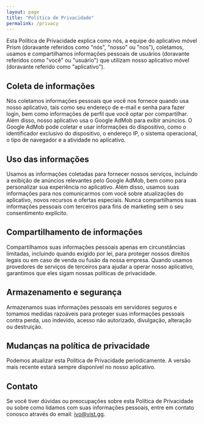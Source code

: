 ```yaml
---
layout: page
title: "Política de Privacidade"
permalink: /privacy
---
```


Esta Política de Privacidade explica como nós, a equipe do aplicativo móvel Prism (doravante referidos como "nós", "nosso" ou "nos"), coletamos, usamos e compartilhamos informações pessoais de usuários (doravante referidos como "você" ou "usuário") que utilizam nosso aplicativo móvel (doravante referido como "aplicativo").

## Coleta de informações
Nós coletamos informações pessoais que você nos fornece quando usa nosso aplicativo, tais como seu endereço de e-mail e senha para fazer login, bem como informações de perfil que você optar por compartilhar. Além disso, nosso aplicativo usa o Google AdMob para exibir anúncios. O Google AdMob pode coletar e usar informações do dispositivo, como o identificador exclusivo do dispositivo, o endereço IP, o sistema operacional, o tipo de navegador e a atividade no aplicativo.

## Uso das informações
Usamos as informações coletadas para fornecer nossos serviços, incluindo a exibição de anúncios relevantes pelo Google AdMob, bem como para personalizar sua experiência no aplicativo. Além disso, usamos suas informações para nos comunicarmos com você sobre atualizações do aplicativo, novos recursos e ofertas especiais. Nunca compartilhamos suas informações pessoais com terceiros para fins de marketing sem o seu consentimento explícito.

## Compartilhamento de informações
Compartilhamos suas informações pessoais apenas em circunstâncias limitadas, incluindo quando exigido por lei, para proteger nossos direitos legais ou em caso de venda ou fusão da nossa empresa. Quando usamos provedores de serviços de terceiros para ajudar a operar nosso aplicativo, garantimos que eles sigam nossas políticas de privacidade.

## Armazenamento e segurança
Armazenamos suas informações pessoais em servidores seguros e tomamos medidas razoáveis ​​para proteger suas informações pessoais contra perda, uso indevido, acesso não autorizado, divulgação, alteração ou destruição.

## Mudanças na política de privacidade
Podemos atualizar esta Política de Privacidade periodicamente. A versão mais recente estará sempre disponível no nosso aplicativo.

## Contato
Se você tiver dúvidas ou preocupações sobre esta Política de Privacidade ou sobre como lidamos com suas informações pessoais, entre em contato conosco através do email: [ivo@vist.gg](mailto:ivo@vist.gg).
